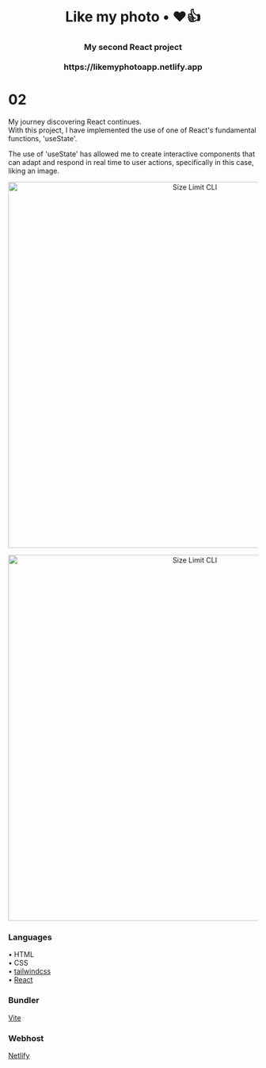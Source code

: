 <h1 align="center">Like my photo • ❤️👍</h1>
<h3 align="center">My second React project<br>
<br>
https://likemyphotoapp.netlify.app

# 02
My journey discovering React continues. <br>
With this project, I have implemented the use of one of React's fundamental functions, 'useState'.

The use of 'useState' has allowed me to create interactive components that can adapt and respond in real time to user actions, specifically in this case, liking an image.

<p align="center">
  <img src="screenshot/menù-disliked.png" alt="Size Limit CLI" width="738">
</p>
<p align="center">
  <img src="screenshot/menù-liked.png" alt="Size Limit CLI" width="738">
</p>

### Languages
• HTML<br>
• CSS<br>
• [tailwindcss](https://tailwindcss.com)<br>
• [React](https://react.dev)<br>

### Bundler 
[Vite](https://vitejs.dev)

### Webhost
[Netlify](https://www.netlify.com)
